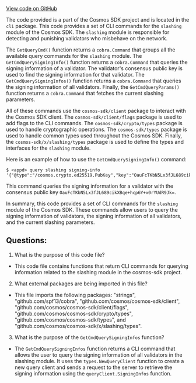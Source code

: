 [View code on GitHub](https://github.com/cosmos/cosmos-sdk/blob/main/x/slashing/client/cli/query.go)

The code provided is a part of the Cosmos SDK project and is located in the `cli` package. This code provides a set of CLI commands for the `slashing` module of the Cosmos SDK. The `slashing` module is responsible for detecting and punishing validators who misbehave on the network. 

The `GetQueryCmd()` function returns a `cobra.Command` that groups all the available query commands for the `slashing` module. The `GetCmdQuerySigningInfo()` function returns a `cobra.Command` that queries the signing information of a validator. The validator's consensus public key is used to find the signing information for that validator. The `GetCmdQuerySigningInfos()` function returns a `cobra.Command` that queries the signing information of all validators. Finally, the `GetCmdQueryParams()` function returns a `cobra.Command` that fetches the current slashing parameters.

All of these commands use the `cosmos-sdk/client` package to interact with the Cosmos SDK client. The `cosmos-sdk/client/flags` package is used to add flags to the CLI commands. The `cosmos-sdk/crypto/types` package is used to handle cryptographic operations. The `cosmos-sdk/types` package is used to handle common types used throughout the Cosmos SDK. Finally, the `cosmos-sdk/x/slashing/types` package is used to define the types and interfaces for the `slashing` module.

Here is an example of how to use the `GetCmdQuerySigningInfo()` command:

```
$ <appd> query slashing signing-info '{"@type":"/cosmos.crypto.ed25519.PubKey","key":"OauFcTKbN5Lx3fJL689cikXBqe+hcp6Y+x0rYUdR9Jk="}'
```

This command queries the signing information for a validator with the consensus public key `OauFcTKbN5Lx3fJL689cikXBqe+hcp6Y+x0rYUdR9Jk=`. 

In summary, this code provides a set of CLI commands for the `slashing` module of the Cosmos SDK. These commands allow users to query the signing information of validators, the signing information of all validators, and the current slashing parameters.
## Questions: 
 1. What is the purpose of this code file?
- This code file contains functions that return CLI commands for querying information related to the slashing module in the cosmos-sdk project.

2. What external packages are being imported in this file?
- This file imports the following packages: "strings", "github.com/spf13/cobra", "github.com/cosmos/cosmos-sdk/client", "github.com/cosmos/cosmos-sdk/client/flags", "github.com/cosmos/cosmos-sdk/crypto/types", "github.com/cosmos/cosmos-sdk/types", and "github.com/cosmos/cosmos-sdk/x/slashing/types".

3. What is the purpose of the `GetCmdQuerySigningInfos` function?
- The `GetCmdQuerySigningInfos` function returns a CLI command that allows the user to query the signing information of all validators in the slashing module. It uses the `types.NewQueryClient` function to create a new query client and sends a request to the server to retrieve the signing information using the `queryClient.SigningInfos` function.